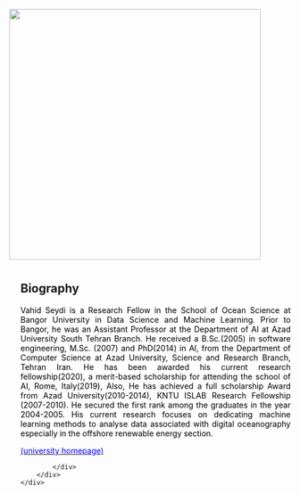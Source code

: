 <section class="resume-section" id="biography">
    <div class="container">
        <div class="row" style="margin-bottom:100px; padding-top:30px">
            <div  class="col" >
                <img  src="/assets/img/profile1.png"  style="position:relative; padding-rigth:30px; padding-bottom:10px;"    width='450' alt="" >                              
            </div>            
            <div  class="col" style="margin-left:20px" >
                <h2>Biography</h2>
                <div class="line" style= "margin: 0 0 0 0px"></div>
                <p  style="color:black; text-align:justify">
                        Vahid Seydi is a Research Fellow in the School of Ocean Science at Bangor University in Data Science and Machine Learning. Prior to Bangor, he was an Assistant Professor at the Department of AI at Azad University South Tehran Branch. He received a B.Sc.(2005) in software engineering, M.Sc. (2007) and PhD(2014) in AI, from the Department of Computer Science at Azad University, Science and Research Branch, Tehran Iran. He has been awarded his current research fellowship(2020), a merit-based scholarship for attending the school of AI, Rome, Italy(2019), Also, He has achieved a full scholarship Award from Azad University(2010-2014), KNTU ISLAB Research Fellowship (2007-2010). He secured the first rank among the graduates in the year 2004-2005. His current research focuses on dedicating machine learning methods to analyse data associated with digital oceanography especially in the offshore renewable energy section.
                        </p>
                        <a href='http://www.cao.bangor.ac.uk/staff/vahid-seydi/en'>                        
                            <span style="color:blue">(university homepage)</span> 
                        </a>          
                
            </div>
        </div>
    </div>
</section>
<!--img  src="/assets/img/Bangor-University-Logo.png"  style="position:relative;"  height="60"  alt="" -->
